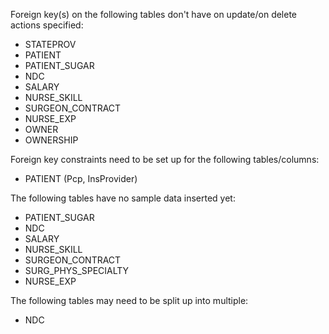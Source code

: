 Foreign key(s) on the following tables don't have on update/on delete actions specified:
* STATEPROV
* PATIENT
* PATIENT_SUGAR
* NDC
* SALARY
* NURSE_SKILL
* SURGEON_CONTRACT
* NURSE_EXP
* OWNER
* OWNERSHIP

Foreign key constraints need to be set up for the following tables/columns:
* PATIENT (Pcp, InsProvider)

The following tables have no sample data inserted yet:
* PATIENT_SUGAR
* NDC
* SALARY
* NURSE_SKILL
* SURGEON_CONTRACT
* SURG_PHYS_SPECIALTY
* NURSE_EXP

The following tables may need to be split up into multiple:
* NDC